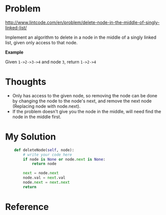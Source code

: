 # Problem

http://www.lintcode.com/en/problem/delete-node-in-the-middle-of-singly-linked-list/

Implement an algorithm to delete in a node in the middle of a singly linked list, given only access to that node.

**Example**

Given ```1->2->3->4``` and node ```3```, return ```1->2->4```

# Thoughts

- Only has access to the given node, so removing the node can be done by changing the node to the node's next, and remove the next node (Replacing node with node.next).
- If the problem doesn't give you the node in the middle, will need find the node in the middle first.

# My Solution

```python
    def deleteNode(self, node):
        # write your code here
        if node is None or node.next is None:
            return node
        
        next = node.next
        node.val = next.val
        node.next = next.next
        return

```

# Reference
